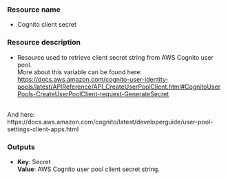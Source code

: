 ### Resource name
- Cognito client secret

### Resource description
- Resource used to retrieve client secret string from AWS Cognito user pool.
<br>More about this variable can be found here:<br>
https://docs.aws.amazon.com/cognito-user-identity-pools/latest/APIReference/API_CreateUserPoolClient.html#CognitoUserPools-CreateUserPoolClient-request-GenerateSecret
<br>
And here:<br>
https://docs.aws.amazon.com/cognito/latest/developerguide/user-pool-settings-client-apps.html

### Outputs
- **Key**: Secret<br>**Value**: AWS Cognito user pool client secret string.
